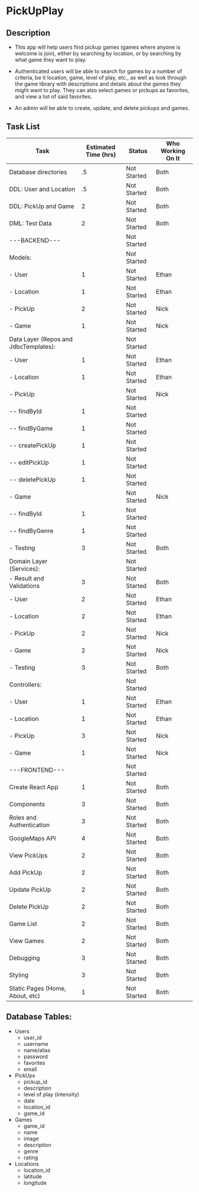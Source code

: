 # PickUpPlay

## Description

+ This app will help users find pickup games (games where anyone is welcome is join), either by searching by location, 
or by searching by what game they want to play.

+ Authenticated users will be able to search for games by a number of criteria, be it location, game, level of play, etc.,
as well as look through the game library with descriptions and details about the games they might want to play. 
They can also select games or pickups as favorites, and view a list of said favorites.

+ An admin will be able to create, update, and delete pickups and games.


## Task List

| Task                                  | Estimated Time (hrs) | Status      | Who Working On It |
|---------------------------------------|----------------------|-------------|-------------------|
| Database directories                  | .5                   | Not Started | Both              |
| DDL: User and Location                | .5                   | Not Started | Both              |
| DDL: PickUp and Game                  | 2                    | Not Started | Both              |
| DML: Test Data                        | 2                    | Not Started | Both              |
| ---BACKEND---                         |                      | Not Started |                   |
| Models:                               |                      | Not Started |                   |
| - User                                | 1                    | Not Started | Ethan             |
| - Location                            | 1                    | Not Started | Ethan             |
| - PickUp                              | 2                    | Not Started | Nick              |
| - Game                                | 1                    | Not Started | Nick              |
| Data Layer (Repos and JdbcTemplates): |                      | Not Started |                   |
| - User                                | 1                    | Not Started | Ethan             |
| - Location                            | 1                    | Not Started | Ethan             |
| - PickUp                              |                      | Not Started | Nick              |
| -- findById                           | 1                    | Not Started |                   |
| -- findByGame                         | 1                    | Not Started |                   |
| -- createPickUp                       | 1                    | Not Started |                   |
| -- editPickUp                         | 1                    | Not Started |                   |
| -- deletePickUp                       | 1                    | Not Started |                   |
| - Game                                |                      | Not Started | Nick              |
| -- findById                           | 1                    | Not Started |                   |
| -- findByGenre                        | 1                    | Not Started |                   |
| - Testing                             | 3                    | Not Started | Both              |
| Domain Layer (Services):              |                      | Not Started |                   |
| - Result and Validations              | 3                    | Not Started | Both              |
| - User                                | 2                    | Not Started | Ethan             |
| - Location                            | 2                    | Not Started | Ethan             |
| - PickUp                              | 2                    | Not Started | Nick              |
| - Game                                | 2                    | Not Started | Nick              |
| - Testing                             | 3                    | Not Started | Both              |
| Controllers:                          |                      | Not Started |                   |
| - User                                | 1                    | Not Started | Ethan             |
| - Location                            | 1                    | Not Started | Ethan             |
| - PickUp                              | 3                    | Not Started | Nick              |
| - Game                                | 1                    | Not Started | Nick              |
| ---FRONTEND---                        |                      | Not Started |                   |
| Create React App                      | 1                    | Not Started | Both              |
| Components                            | 3                    | Not Started | Both              |
| Roles and Authentication              | 3                    | Not Started | Both              |
| GoogleMaps API                        | 4                    | Not Started | Both              |
| View PickUps                          | 2                    | Not Started | Both              |
| Add PickUp                            | 2                    | Not Started | Both              |
| Update PickUp                         | 2                    | Not Started | Both              |
| Delete PickUp                         | 2                    | Not Started | Both              |
| Game List                             | 2                    | Not Started | Both              |
| View Games                            | 2                    | Not Started | Both              |
| Debugging                             | 3                    | Not Started | Both              |
| Styling                               | 3                    | Not Started | Both              |
| Static Pages (Home, About, etc)       | 1                    | Not Started | Both              |

## Database Tables:
- Users
  - user_id
  - username
  - name/alias
  - password
  - favorites
  - email
- PickUps
  - pickup_id
  - description
  - level of play (intensity)
  - date
  - location_id
  - game_id
- Games
  - game_id
  - name
  - image
  - description
  - genre
  - rating
- Locations
  - location_id
  - latitude
  - longitude


